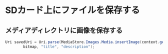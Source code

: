 # SDカード上にファイルを保存する

## メディアディレクトリに画像を保存する

```java
Uri savedUri = Uri.parse(MediaStore.Images.Media.insertImage(context.getContentResolver(),
        bitmap, "title", "description");
```
